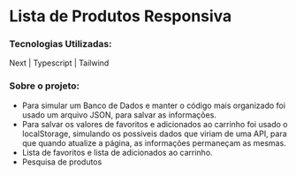 # Lista de Produtos Responsiva

### Tecnologias Utilizadas:
Next | Typescript | Tailwind 

### Sobre o projeto:
- Para simular um Banco de Dados e manter o código mais organizado foi usado um arquivo JSON, para salvar as informações.
- Para salvar os valores de favoritos e adicionados ao carrinho foi usado o localStorage, simulando os possíveis dados que viriam de uma API, para que quando atualize a página, as informações permaneçam as mesmas.
- Lista de favoritos e lista de adicionados ao carrinho.
- Pesquisa de produtos
